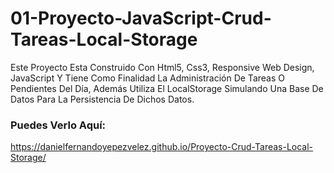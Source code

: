 # 01-Proyecto-JavaScript-Crud-Tareas-Local-Storage
Este Proyecto Esta Construido Con Html5, Css3, Responsive Web Design, JavaScript Y Tiene Como Finalidad La Administración De Tareas O Pendientes Del Día, 
Además Utiliza El LocalStorage Simulando Una Base De Datos Para La Persistencia De Dichos Datos. 

### Puedes Verlo Aquí: 
https://danielfernandoyepezvelez.github.io/Proyecto-Crud-Tareas-Local-Storage/
